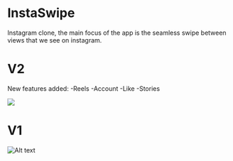 # InstaSwipe

Instagram clone, the main focus of the app is the seamless swipe between views that we see on instagram.

# V2 
New features added: 
-Reels
-Account 
-Like
-Stories

![](https://media.giphy.com/media/sYU5KlntlFkPhYlHAm/giphy.gif)

# V1
![Alt text](https://media.giphy.com/media/h6CcF2oCtxKGOgL9lA/giphy.gif)
